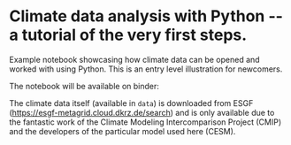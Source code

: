 # Climate data analysis with Python -- a tutorial of the very first steps.

Example notebook showcasing how climate data can be opened and worked with using Python. This is an entry level illustration for newcomers. 

The notebook will be available on binder:

The climate data itself (available in `data`) is downloaded from ESGF (https://esgf-metagrid.cloud.dkrz.de/search) and is only available due to the fantastic work of the Climate Modeling Intercomparison Project (CMIP) and the developers of the particular model used here (CESM). 
